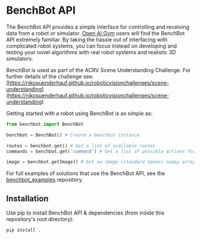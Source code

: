 # BenchBot API


The BenchBot API provides a simple interface for controlling and receiving data from a robot or simulator. [Open AI Gym](https://gym.openai.com) users will find the BenchBot API extremely familiar. By taking the hassle out of interfacing with complicated robot systems, you can focus instead on developing and testing your novel algorithms with real robot systems and realistic 3D simulators.

BenchBot is used as part of the ACRV Scene Understanding Challenge. For further details of the challenge see: [https://nikosuenderhauf.github.io/roboticvisionchallenges/scene-understanding] (https://nikosuenderhauf.github.io/roboticvisionchallenges/scene-understanding)

Getting started with a robot using BenchBot is as simple as:

```python
from benchbot import BenchBot

benchbot = BenchBot() # Create a benchbot instance

routes = benchbot.get() # Get a list of available routes
commands = benchbot.get('command') # Get a list of possible actions for the command route

image = benchbot.getImage() # Get an image (standard opencv numpy array)
```

For full examples of solutions that use the BenchBot API, see the [benchbot_examples](https://bitbucket.org/acrv/benchbot_examples/src/master/) repository.

## Installation

Use pip to install BenchBot API & dependencies (from inside this repository's root directory):

```bash
pip install .
```

